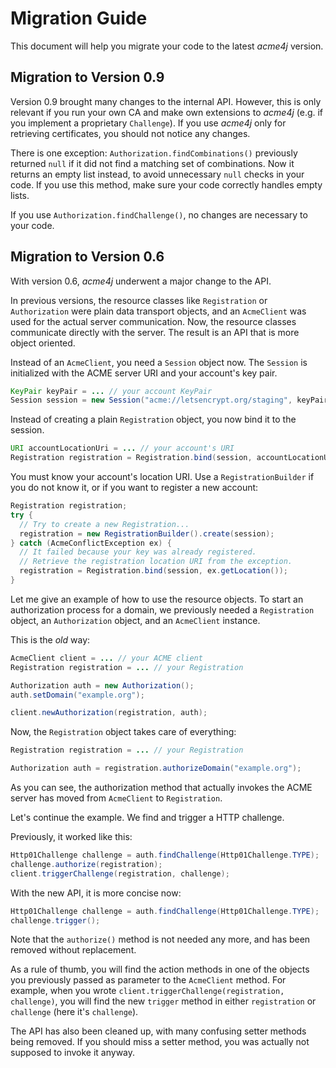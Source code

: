 # Migration Guide

This document will help you migrate your code to the latest _acme4j_ version.

## Migration to Version 0.9

Version 0.9 brought many changes to the internal API. However, this is only relevant if you run your own CA and make own extensions to _acme4j_ (e.g. if you implement a proprietary `Challenge`). If you use _acme4j_ only for retrieving certificates, you should not notice any changes.

There is one exception: `Authorization.findCombinations()` previously returned `null` if it did not find a matching set of combinations. Now it returns an empty list instead, to avoid unnecessary `null` checks in your code. If you use this method, make sure your code correctly handles empty lists.

If you use `Authorization.findChallenge()`, no changes are necessary to your code.

## Migration to Version 0.6

With version 0.6, _acme4j_ underwent a major change to the API.

In previous versions, the resource classes like `Registration` or `Authorization` were plain data transport objects, and an `AcmeClient` was used for the actual server communication. Now, the resource classes communicate directly with the server. The result is an API that is more object oriented.

Instead of an `AcmeClient`, you need a `Session` object now. The `Session` is initialized with the ACME server URI and your account's key pair.

```java
KeyPair keyPair = ... // your account KeyPair
Session session = new Session("acme://letsencrypt.org/staging", keyPair);
```

Instead of creating a plain `Registration` object, you now bind it to the session.

```java
URI accountLocationUri = ... // your account's URI
Registration registration = Registration.bind(session, accountLocationUri);
```

You must know your account's location URI. Use a `RegistrationBuilder` if you do not know it, or if you want to register a new account:

```java
Registration registration;
try {
  // Try to create a new Registration...
  registration = new RegistrationBuilder().create(session);
} catch (AcmeConflictException ex) {
  // It failed because your key was already registered.
  // Retrieve the registration location URI from the exception.
  registration = Registration.bind(session, ex.getLocation());
}
```

Let me give an example of how to use the resource objects. To start an authorization process for a domain, we previously needed a `Registration` object, an `Authorization` object, and an `AcmeClient` instance.

This is the *old* way:

```java
AcmeClient client = ... // your ACME client
Registration registration = ... // your Registration

Authorization auth = new Authorization();
auth.setDomain("example.org");

client.newAuthorization(registration, auth);
```

Now, the `Registration` object takes care of everything:

```java
Registration registration = ... // your Registration

Authorization auth = registration.authorizeDomain("example.org");
```

As you can see, the authorization method that actually invokes the ACME server has moved from `AcmeClient` to `Registration`.

Let's continue the example. We find and trigger a HTTP challenge.

Previously, it worked like this:

```java
Http01Challenge challenge = auth.findChallenge(Http01Challenge.TYPE);
challenge.authorize(registration);
client.triggerChallenge(registration, challenge);
```

With the new API, it is more concise now:

```java
Http01Challenge challenge = auth.findChallenge(Http01Challenge.TYPE);
challenge.trigger();
```

Note that the `authorize()` method is not needed any more, and has been removed without replacement.

As a rule of thumb, you will find the action methods in one of the objects you previously passed as parameter to the `AcmeClient` method. For example, when you wrote `client.triggerChallenge(registration, challenge)`, you will find the new `trigger` method in either `registration` or `challenge` (here it's `challenge`).

The API has also been cleaned up, with many confusing setter methods being removed. If you should miss a setter method, you was actually not supposed to invoke it anyway.
